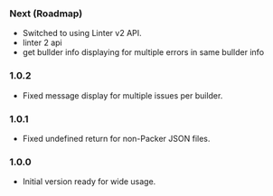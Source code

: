 ### Next (Roadmap)
- Switched to using Linter v2 API.
- linter 2 api
- get bullder info displaying for multiple errors in same bullder info

### 1.0.2
- Fixed message display for multiple issues per builder.

### 1.0.1
- Fixed undefined return for non-Packer JSON files.

### 1.0.0
- Initial version ready for wide usage.

